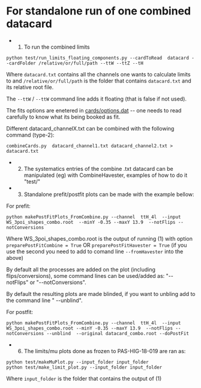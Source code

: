 # For standalone run of one combined datacard

* 1) To run the combined limits

```
python test/run_limits_floating_components.py --cardToRead  datacard --cardFolder /relative/or/full/path --ttW --ttZ --tH
```

Where `datacard.txt` contains all the channels one wants to calculate limits to and `/relative/or/full/path` is the folder that contains `datacard.txt` and its relative root file.

The `--ttW` / `--ttW` command line adds it floating (that is false if not used).

The fits options are enetered in [cards/options.dat](https://github.com/acarvalh/signal_extraction_tH_ttH/blob/master/cards/options.dat) -- one needs to read carefully to know what its being booked as fit.

Different datacard_channelX.txt can be combined with the following command (type-2):

```
combineCards.py  datacard_channel1.txt datacard_channel2.txt > datacard.txt
```

* 2) The systematics entries of the combine .txt datacard can be manipulated (eg) with CombineHavester, examples of how to do it "test/"

* 3) Standalone prefit/postfit plots can be made with the example bellow:

For prefit:

```
python makePostFitPlots_FromCombine.py --channel  ttH_4l  --input WS_3poi_shapes_combo.root  --minY -0.35 --maxY 13.9  --notFlips --notConversions
```

Where WS_3poi_shapes_combo.root is the output of running (1) with option `preparePostFitCombine = True` OR `preparePostFitHavester = True` (if you use the second you need to add to comand line `--fromHavester` into the above)

By default all the processes are added on the plot (including flips/conversions), some command lines can be used/added as:   "--notFlips" or "--notConversions".

By default the resulting plots are made blinded, if you want to unbling add to the command line " --unblind".

For postfit:

```
python makePostFitPlots_FromCombine.py --channel  ttH_4l  --input WS_3poi_shapes_combo.root --minY -0.35 --maxY 13.9  --notFlips --notConversions --unblind  --original datacard_combo.root --doPostFit
```

* 6) The limits/mu plots done as frozen to PAS-HIG-18-019 are ran as:

```
python test/makeMuPlot.py --input_folder input_folder
python test/make_limit_plot.py --input_folder input_folder
```

Where `input_folder` is the folder that contains the output of (1)


